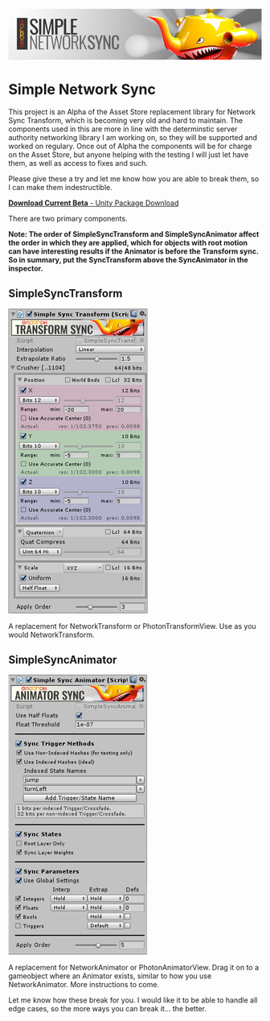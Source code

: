 ![Header](https://github.com/emotitron/Simple-Network-Sync/blob/master/Docs/SNS_DocumentHeader.jpg?raw=true)
# Simple Network Sync
This project is an Alpha of the Asset Store replacement library for Network Sync Transform, which is becoming very old and hard to maintain. The components used in this are more in line with the determinstic server authority networking library I am working on, so they will be supported and worked on regulary. Once out of Alpha the components will be for charge on the Asset Store, but anyone helping with the testing I will just let have them, as well as access to fixes and such.

Please give these a try and let me know how you are able to break them, so I can make them indestructible.

[**Download Current Beta** - Unity Package Download](https://github.com/emotitron/Simple-Network-Sync/releases)

There are two primary components.

**Note: The order of SimpleSyncTransform and SimpleSyncAnimator affect the order in which they are applied, which for objects with root motion can have interesting results if the Animator is before the Transform sync. So in summary, put the SyncTransform above the SyncAnimator in the inspector.**

## SimpleSyncTransform
![SyncTransform](https://github.com/emotitron/Simple-Network-Sync/blob/master/Docs/Unity_2019-05-19_00-33-06.png?raw=truee)

A replacement for NetworkTransform or PhotonTransformView. Use as you would NetworkTransform.

## SimpleSyncAnimator
![SyncAnimator](https://github.com/emotitron/Simple-Network-Sync/blob/master/Docs/Unity_2019-05-19_00-31-58.png?raw=true)

A replacement for NetworkAnimator or PhotonAnimatorView. Drag it on to a gameobject where an Animator exists, similar to how you use NetworkAnimator. More instructions to come.

Let me know how these break for you. I would like it to be able to handle all edge cases, so the more ways you can break it... the better.
